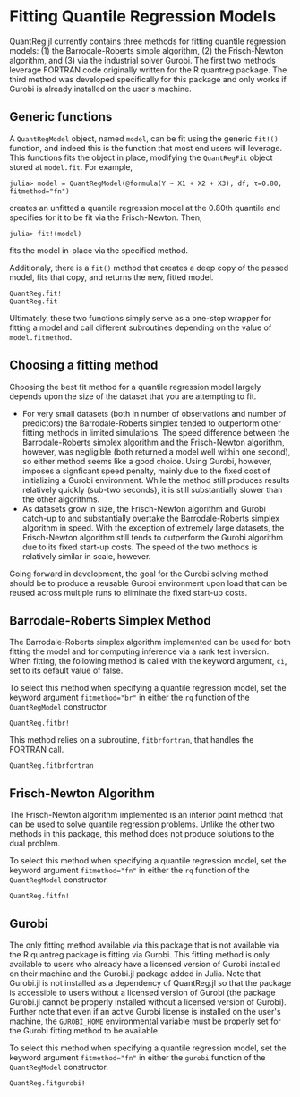# Fitting Quantile Regression Models

QuantReg.jl currently contains three methods for fitting quantile regression models: (1) the
Barrodale-Roberts simple algorithm, (2) the Frisch-Newton algorithm, and (3) via the
industrial solver Gurobi. The first two methods leverage FORTRAN code originally
written for the R quantreg package. The third method was developed specifically for this
package and only works if Gurobi is already installed on the user's machine.

## Generic functions

A `QuantRegModel` object, named `model`, can be fit using the generic `fit!()` function, and
indeed this is the function that most end users will leverage. This functions fits the
object in place, modifying the `QuantRegFit` object stored at `model.fit`. For example,

```
julia> model = QuantRegModel(@formula(Y ~ X1 + X2 + X3), df; τ=0.80, fitmethod="fn")
```

creates an unfitted a quantile regression model at the 0.80th quantile and specifies for it
to be fit via the Frisch-Newton. Then,

```
julia> fit!(model)
```

fits the model in-place via the specified method.

Additionaly, there is a `fit()` method that creates a deep copy of the passed model, fits
that copy, and returns the new, fitted model.

```@docs
QuantReg.fit!
QuantReg.fit
```

Ultimately, these two functions simply serve as a one-stop wrapper for fitting a model and
call different subroutines depending on the value of `model.fitmethod`.

## Choosing a fitting method

Choosing the best fit method for a quantile regression model largely depends upon the size
of the dataset that you are attempting to fit.

- For very small datasets (both in number of observations and number of predictors) the
    Barrodale-Roberts simplex tended to outperform other fitting methods in limited
    simulations. The speed difference between the Barrodale-Roberts simplex algorithm and
    the Frisch-Newton algorithm, however, was negligible (both returned a model well within
    one second), so either method seems like a good choice. Using Gurobi, however, imposes a
    signficant speed penalty, mainly due to the fixed cost of initializing a Gurobi
    environment. While the method still produces results relatively quickly (sub-two
    seconds), it is still substantially slower than the other algorithms.
- As datasets grow in size, the Frisch-Newton algorithm and Gurobi catch-up to and
    substantially overtake the Barrodale-Roberts simplex algorithm in speed. With the
    exception of extremely large datasets, the Frisch-Newton algorithm still tends to
    outperform the Gurobi algorithm due to its fixed start-up costs. The speed of the two
    methods is relatively similar in scale, however.

Going forward in development, the goal for the Gurobi solving method should be to produce
a reusable Gurobi environment upon load that can be reused across multiple runs to eliminate
the fixed start-up costs.

## Barrodale-Roberts Simplex Method

The Barrodale-Roberts simplex algorithm implemented can be used for both fitting the model
and for computing inference via a rank test inversion. When fitting, the following method is
called with the keyword argument, `ci`, set to its default value of false.

To select this method when specifying a quantile regression model, set the keyword argument
`fitmethod="br"` in either the `rq` function of the `QuantRegModel` constructor.

```@docs
QuantReg.fitbr!
```

This method relies on a subroutine, `fitbrfortran`, that handles the FORTRAN call.

```@docs
QuantReg.fitbrfortran
```

## Frisch-Newton Algorithm

The Frisch-Newton algorithm implemented is an interior point method that can be used to
solve quantile regression problems. Unlike the other two methods in this package, this
method does not produce solutions to the dual problem.

To select this method when specifying a quantile regression model, set the keyword argument
`fitmethod="fn"` in either the `rq` function of the `QuantRegModel` constructor.

```@docs
QuantReg.fitfn!
```

## Gurobi

The only fitting method available via this package that is not available via the R quantreg
package is fitting via Gurobi. This fitting method is only available to users who already
have a licensed version of Gurobi installed on their machine and the Gurobi.jl package
added in Julia. Note that Gurobi.jl is not installed as a dependency of QuantReg.jl so that
the package is accessible to users without a licensed version of Gurobi (the package
Gurobi.jl cannot be properly installed without a licensed version of Gurobi). Further note
that even if an active Gurobi license is installed on the user's machine, the `GUROBI_HOME`
environmental variable must be properly set for the Gurobi fitting method to be available.

To select this method when specifying a quantile regression model, set the keyword argument
`fitmethod="fn"` in either the `gurobi` function of the `QuantRegModel` constructor.

```@docs
QuantReg.fitgurobi!
```